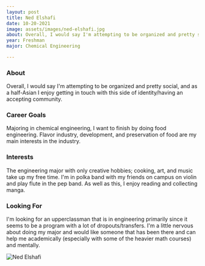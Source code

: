 ```yaml
---
layout: post
title: Ned Elshafi 
date: 10-20-2021
image: assets/images/ned-elshafi.jpg
about: Overall, I would say I'm attempting to be organized and pretty social, and as a half-Asian I enjoy getting in touch with this side of identity/having an accepting community.
year: Freshman
major: Chemical Engineering

---
```


### About

Overall, I would say I'm attempting to be organized and pretty social, and as a half-Asian I enjoy getting in touch with this side of identity/having an accepting community.

### Career Goals

Majoring in chemical engineering, I want to finish by doing food engineering. Flavor industry, development, and preservation of food are my main interests in the industry.

### Interests

The engineering major with only creative hobbies; cooking, art, and music take up my free time. I'm in polka band with my friends on campus on violin and play flute in the pep band. As well as this, I enjoy reading and collecting manga.

### Looking For

I'm looking for an upperclassman that is in engineering primarily since it seems to be a program with a lot of dropouts/transfers. I'm a little nervous about doing my major and would like someone that has been there and can help me academically (especially with some of the heavier math courses) and mentally.

<div class="text-center my-5">
    <img src="{ "assets/images/ned-elshafi.jpg" | absolute_url }" alt="Ned Elshafi" class="rounded post-img" />
</div>
